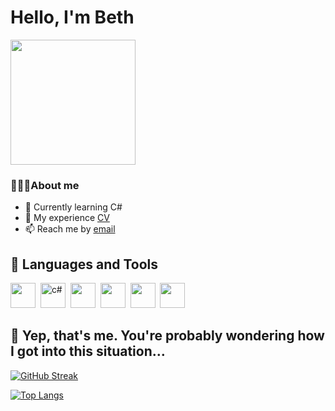 # Hello, I'm Beth
<img src="https://media.tenor.com/nPxAn9NBqfIAAAAC/beavis-computer.gif" width="200"/>

### 👩🏻‍💻About me
- 🌱 Currently learning C#
- 💬 My experience [CV](https://astrakhan.hh.ru/applicant/resumes/view?resume=e534ae4aff09da1bf80039ed1f37384c755659)
- 📫 Reach me by [email](mailto:yarovaya.eliza@gmail.com)

## 🎹 Languages and Tools
<img src="https://cdn.jsdelivr.net/gh/devicons/devicon/icons/dot-net/dot-net-original.svg" width="40" />&nbsp;
<img src="https://static-00.iconduck.com/assets.00/c-sharp-c-icon-456x512-9sej0lrz.png" title="c#" width="40" />&nbsp;
<img src="https://img.icons8.com/color/512/microsoft-sql-server.png"  width="40" />&nbsp;
<img src="https://upload.wikimedia.org/wikipedia/commons/thumb/2/2c/Visual_Studio_Icon_2022.svg/2048px-Visual_Studio_Icon_2022.svg.png"  width="40" />&nbsp;
<img src="https://cdn.jsdelivr.net/gh/devicons/devicon/icons/dotnetcore/dotnetcore-original.svg" width="40">&nbsp;
<img src="https://cdn.jsdelivr.net/gh/devicons/devicon/icons/nuget/nuget-original.svg" width="40"/>&nbsp;
   
## 👯 Yep, that's me. You're probably wondering how I got into this situation…
  
   [![GitHub Streak](http://github-readme-streak-stats.herokuapp.com?user=Ikryanik&theme=dark&hide_border=true&date_format=j%20M%5B%20Y%5D)](https://git.io/streak-stats)

   [![Top Langs](https://github-readme-stats.vercel.app/api/top-langs/?username=Ikryanik&layout=compact&theme=vision-friendly-dark)](https://github.com/anuraghazra/github-readme-stats)

<!--
 <img src="https://github-profile-summary-cards.vercel.app/api/cards/most-commit-language?username=Ikryanik&theme=github_dark" />
   
- 🔭 I’m currently working on ...
- 👯 I’m looking to collaborate on ...
- 🤔 I’m looking for help with ...
- 💬 Ask me about ...
- 😄 Pronouns: ...
- ⚡ Fun fact: ...
-->
